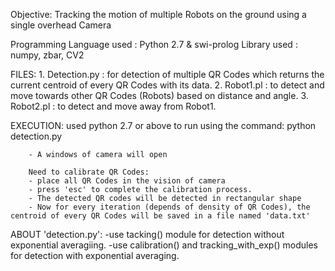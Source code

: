 Objective:
		Tracking the motion of multiple Robots on the ground using a single overhead Camera


Programming Language used 	: Python 2.7 & swi-prolog
Library used 				: numpy, zbar, CV2


FILES:
		1. Detection.py : for detection of multiple QR Codes which returns the current centroid of every QR Codes with its data.
		2. Robot1.pl : to detect and move towards other QR Codes (Robots) based on distance and angle.
		3. Robot2.pl : to detect and move away from Robot1.
		

EXECUTION:
		used python 2.7 or above to run using the command:
		python detection.py

		- A windows of camera will open

		Need to calibrate QR Codes:
		- place all QR Codes in the vision of camera
		- press 'esc' to complete the calibration process.
		- The detected QR codes will be detected in rectangular shape
		- Now for every iteration (depends of density of QR Codes), the centroid of every QR Codes will be saved in a file named 'data.txt'

ABOUT 'detection.py':
        -use tacking() module for detection without exponential averagiing. 
        -use calibration() and tracking_with_exp() modules for detection with exponential averaging. 
